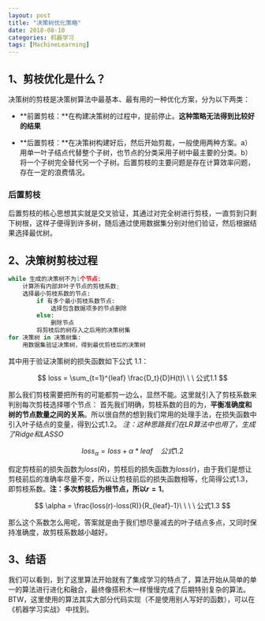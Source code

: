 ```yaml
---
layout: post
title: "决策树优化策略"
date: 2018-08-10
categories: 机器学习
tags: [MachineLearning]
---
```

## 1、剪枝优化是什么？
决策树的剪枝是决策树算法中最基本、最有用的一种优化方案，分为以下两类：
- **前置剪枝：**在构建决策树的过程中，提前停止。**这种策略无法得到比较好的结果**

- **后置剪枝：**在决策树构建好后，然后开始剪裁，一般使用两种方案。a）用单一叶子结点代替整个子树，也节点的分类采用子树中最主要的分类。b）将一个子树完全替代另一个子树。后置剪枝的主要问题是存在计算效率问题，存在一定的浪费情况。

<!--more-->

### 后置剪枝
后置剪枝的核心思想其实就是交叉验证，其通过对完全树进行剪枝，一直剪到只剩下树根，这样子便得到许多树，随后通过使用数据集分别对他们验证，然后根据结果选择最优树。

## 2、决策树剪枝过程
```python
while 生成的决策树不为1个节点:
	计算所有内部非叶子节点的剪枝系数;
	选择最小剪枝系数的节点:
		if 有多个最小剪枝系数节点:
			选择包含数据项多的节点删除
		else:
			删除节点
		将剪枝后的树存入之后用的决策树集
for 决策树 in 决策树集:
	用数据集验证决策树，得到最优剪枝后的决策树
```
其中用于验证决策树的损失函数如下公式 1.1：

$$
loss = \sum_{t=1}^{leaf} \frac{D_t}{D}H(t)\ \ \  公式1.1
$$

那么我们剪枝需要把所有的可能都剪一边么，显然不能。这里就引入了剪枝系数来判别每次剪枝选择哪个节点：
首先我们明确，剪枝系数的目的为，**平衡准确度和树的节点数量之间的关系**。所以很自然的想到我们常用的处理手法，在损失函数中引入叶子结点的变量，得到公式1.2。
*注：这种思路我们在LR算法中也用了，生成了Ridge和LASSO*

$$
loss_{\alpha} = loss + \alpha*leaf\ \ \ \ 公式1.2
$$

假定剪枝前的损失函数为$loss(R)$，剪枝后的损失函数为$loss(r)$，由于我们是想让剪枝前后的准确率尽量不变，所以让剪枝前后的损失函数相等，化简得公式1.3，即剪枝系数。**注：多次剪枝后为根节点，所以$r=1$**。

$$
\alpha = \frac{loss(r)-loss(R)}{R_{leaf}-1}\ \ \ \ 	公式1.3
$$

那么这个系数怎么用呢，答案就是由于我们想尽量减去的叶子结点多点，又同时保持准确度，故剪枝系数越小越好。

## 3、结语
我们可以看到，到了这里算法开始就有了集成学习的特点了，算法开始从简单的单一的算法进行进化和融合，最终像搭积木一样慢慢完成了后期特别复杂的算法。
BTW，这里使用的算法其实大部分代码实现（不是使用别人写好的函数），可以在 《机器学习实战》 中找到。

<script type="text/x-mathjax-config">MathJax.Hub.Config({tex2jax: {inlineMath:[['$','$']]}});</script>
<script type="text/javascript" src="https://cdnjs.cloudflare.com/ajax/libs/mathjax/2.7.1/MathJax.js?config=TeX-AMS-MML_HTMLorMML"></script>
